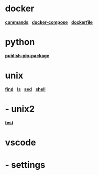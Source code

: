 

# docker

**[commands](docker/commands.md)**&nbsp;&nbsp;&nbsp;**[docker-compose](docker/docker-compose.md)**&nbsp;&nbsp;&nbsp;**[dockerfile](docker/dockerfile.md)**&nbsp;&nbsp;&nbsp;

# python

**[publish-pip-package](python/publish-pip-package.md)**&nbsp;&nbsp;&nbsp;

# unix

**[find](unix/find.md)**&nbsp;&nbsp;&nbsp;**[ls](unix/ls.md)**&nbsp;&nbsp;&nbsp;**[sed](unix/sed.md)**&nbsp;&nbsp;&nbsp;**[shell](unix/shell.md)**&nbsp;&nbsp;&nbsp;

# -  unix2

**[test](unix/unix2/test.md)**&nbsp;&nbsp;&nbsp;

# vscode



# -  settings

